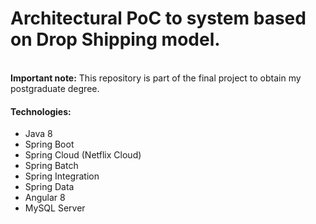 # Architectural PoC to system based on Drop Shipping model.
<br/>
<strong>Important note:</strong> This repository is part of the final project to obtain my postgraduate degree.
<br/>
<h4>Technologies:</h4>
<ul>
  <li>Java 8</li>
  <li>Spring Boot</li>  
  <li>Spring Cloud (Netflix Cloud)</li>
  <li>Spring Batch</li>
  <li>Spring Integration</li>
  <li>Spring Data</li>
  <li>Angular 8</li>
  <li>MySQL Server</li>  
 </ul>

